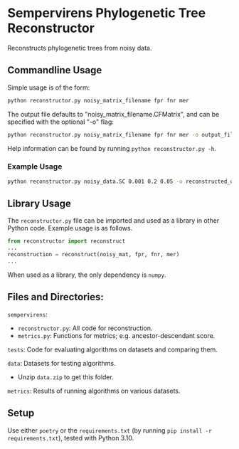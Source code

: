 Sempervirens Phylogenetic Tree Reconstructor
===
Reconstructs phylogenetic trees from noisy data.

## Commandline Usage

Simple usage is of the form:
```bash
python reconstructor.py noisy_matrix_filename fpr fnr mer
```

The output file defaults to "noisy_matrix_filename.CFMatrix", and can be specified with the optional "-o" flag:
```bash
python reconstructor.py noisy_matrix_filename fpr fnr mer -o output_filename
```

Help information can be found by running `python reconstructor.py -h`.

### Example Usage
```bash
python reconstructor.py noisy_data.SC 0.001 0.2 0.05 -o reconstructed_data.SC.CFMatrix
```

## Library Usage

The `reconstructor.py` file can be imported and used as a library in other Python code.
Example usage is as follows.

```python
from reconstructor import reconstruct
...
reconstruction = reconstruct(noisy_mat, fpr, fnr, mer)
...
```

When used as a library, the only dependency is `numpy`.

## Files and Directories:
`sempervirens`:
* `reconstructor.py`: All code for reconstruction.
* `metrics.py`: Functions for metrics; e.g. ancestor-descendant score.

`tests`: Code for evaluating algorithms on datasets and comparing them. 

`data`: Datasets for testing algorithms.
* Unzip `data.zip` to get this folder.

`metrics`: Results of running algorithms on various datasets.

## Setup

Use either `poetry` or the `requirements.txt` (by running `pip install -r requirements.txt`), tested with Python 3.10.
